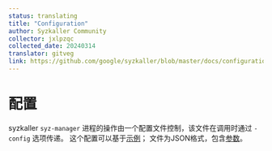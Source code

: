 ```yaml
---
status: translating
title: "Configuration"
author: Syzkaller Community
collector: jxlpzqc
collected_date: 20240314
translator: gitveg
link: https://github.com/google/syzkaller/blob/master/docs/configuration.md
---
```


# 配置

syzkaller `syz-manager` 进程的操作由一个配置文件控制，该文件在调用时通过 `-config` 选项传递。
这个配置可以基于[示例](https://github.com/google/syzkaller/blob/master/pkg/mgrconfig/testdata/qemu.cfg)；
文件为JSON格式，包含[参数](https://github.com/google/syzkaller/blob/master/pkg/mgrconfig/config.go)。
